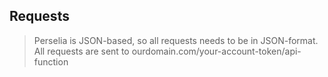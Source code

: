 ## Requests
> Perselia is JSON-based, so all requests needs to be in JSON-format. <br>
> All requests are sent to ourdomain.com/your-account-token/api-function

